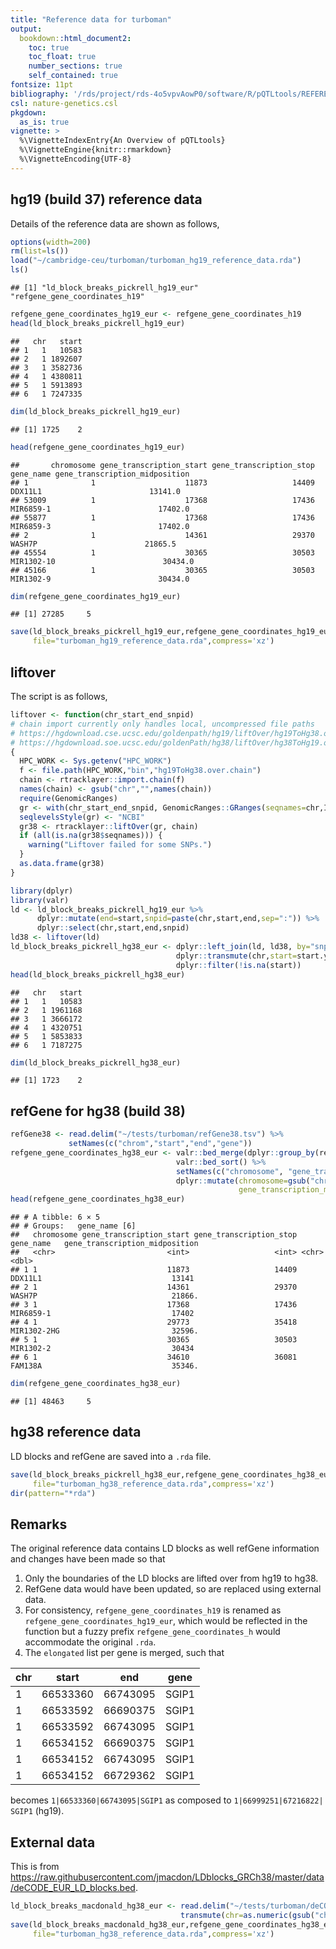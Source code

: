 ```yaml
---
title: "Reference data for turboman"
output:
  bookdown::html_document2:
    toc: true
    toc_float: true
    number_sections: true
    self_contained: true
fontsize: 11pt
bibliography: '/rds/project/rds-4o5vpvAowP0/software/R/pQTLtools/REFERENCES.bib'
csl: nature-genetics.csl
pkgdown:
  as_is: true
vignette: >
  %\VignetteIndexEntry{An Overview of pQTLtools}
  %\VignetteEngine{knitr::rmarkdown}
  %\VignetteEncoding{UTF-8}
---
```


## hg19 (build 37) reference data

Details of the reference data are shown as follows,


``` r
options(width=200)
rm(list=ls())
load("~/cambridge-ceu/turboman/turboman_hg19_reference_data.rda")
ls()
```

```
## [1] "ld_block_breaks_pickrell_hg19_eur" "refgene_gene_coordinates_h19"
```

``` r
refgene_gene_coordinates_hg19_eur <- refgene_gene_coordinates_h19
head(ld_block_breaks_pickrell_hg19_eur)
```

```
##   chr   start
## 1   1   10583
## 2   1 1892607
## 3   1 3582736
## 4   1 4380811
## 5   1 5913893
## 6   1 7247335
```

``` r
dim(ld_block_breaks_pickrell_hg19_eur)
```

```
## [1] 1725    2
```

``` r
head(refgene_gene_coordinates_hg19_eur)
```

```
##       chromosome gene_transcription_start gene_transcription_stop  gene_name gene_transcription_midposition
## 1              1                    11873                   14409    DDX11L1                        13141.0
## 53009          1                    17368                   17436  MIR6859-1                        17402.0
## 55877          1                    17368                   17436  MIR6859-3                        17402.0
## 2              1                    14361                   29370     WASH7P                        21865.5
## 45554          1                    30365                   30503 MIR1302-10                        30434.0
## 45166          1                    30365                   30503  MIR1302-9                        30434.0
```

``` r
dim(refgene_gene_coordinates_hg19_eur)
```

```
## [1] 27285     5
```

``` r
save(ld_block_breaks_pickrell_hg19_eur,refgene_gene_coordinates_hg19_eur,
     file="turboman_hg19_reference_data.rda",compress='xz')
```

## liftover

The script is as follows,


``` r
liftover <- function(chr_start_end_snpid)
# chain import currently only handles local, uncompressed file paths
# https://hgdownload.cse.ucsc.edu/goldenpath/hg19/liftOver/hg19ToHg38.over.chain.gz
# https://hgdownload.soe.ucsc.edu/goldenPath/hg38/liftOver/hg38ToHg19.over.chain.gz
{
  HPC_WORK <- Sys.getenv("HPC_WORK")
  f <- file.path(HPC_WORK,"bin","hg19ToHg38.over.chain")
  chain <- rtracklayer::import.chain(f)
  names(chain) <- gsub("chr","",names(chain))
  require(GenomicRanges)
  gr <- with(chr_start_end_snpid, GenomicRanges::GRanges(seqnames=chr,IRanges::IRanges(start,end),snpid=snpid))
  seqlevelsStyle(gr) <- "NCBI"
  gr38 <- rtracklayer::liftOver(gr, chain)
  if (all(is.na(gr38$seqnames))) {
    warning("Liftover failed for some SNPs.")
  }
  as.data.frame(gr38)
}

library(dplyr)
library(valr)
ld <- ld_block_breaks_pickrell_hg19_eur %>%
      dplyr::mutate(end=start,snpid=paste(chr,start,end,sep=":")) %>%
      dplyr::select(chr,start,end,snpid)
ld38 <- liftover(ld)
ld_block_breaks_pickrell_hg38_eur <- dplyr::left_join(ld, ld38, by="snpid") %>%
                                     dplyr::transmute(chr,start=start.y) %>%
                                     dplyr::filter(!is.na(start))
head(ld_block_breaks_pickrell_hg38_eur)
```

```
##   chr   start
## 1   1   10583
## 2   1 1961168
## 3   1 3666172
## 4   1 4320751
## 5   1 5853833
## 6   1 7187275
```

``` r
dim(ld_block_breaks_pickrell_hg38_eur)
```

```
## [1] 1723    2
```

## refGene for hg38 (build 38)


``` r
refGene38 <- read.delim("~/tests/turboman/refGene38.tsv") %>%
             setNames(c("chrom","start","end","gene"))
refgene_gene_coordinates_hg38_eur <- valr::bed_merge(dplyr::group_by(refGene38,gene)) %>%
                                     valr::bed_sort() %>%
                                     setNames(c("chromosome", "gene_transcription_start", "gene_transcription_stop", "gene_name")) %>%
                                     dplyr::mutate(chromosome=gsub("chr","",chromosome),
                                                   gene_transcription_midposition=(gene_transcription_start+gene_transcription_stop)/2)
head(refgene_gene_coordinates_hg38_eur)
```

```
## # A tibble: 6 × 5
## # Groups:   gene_name [6]
##   chromosome gene_transcription_start gene_transcription_stop gene_name   gene_transcription_midposition
##   <chr>                         <int>                   <int> <chr>                                <dbl>
## 1 1                             11873                   14409 DDX11L1                             13141 
## 2 1                             14361                   29370 WASH7P                              21866.
## 3 1                             17368                   17436 MIR6859-1                           17402 
## 4 1                             29773                   35418 MIR1302-2HG                         32596.
## 5 1                             30365                   30503 MIR1302-2                           30434 
## 6 1                             34610                   36081 FAM138A                             35346.
```

``` r
dim(refgene_gene_coordinates_hg38_eur)
```

```
## [1] 48463     5
```

## hg38 reference data

LD blocks and refGene are saved into a `.rda` file.

```r
save(ld_block_breaks_pickrell_hg38_eur,refgene_gene_coordinates_hg38_eur,
     file="turboman_hg38_reference_data.rda",compress='xz')
dir(pattern="*rda")
```

## Remarks

The original reference data contains LD blocks as well refGene information and changes have been made so that
1. Only the boundaries of the LD blocks are lifted over from hg19 to hg38.
2. RefGene data would have been updated, so are replaced using external data.
3. For consistency, `refgene_gene_coordinates_h19` is renamed as `refgene_gene_coordinates_hg19_eur`, which would be reflected in the function but a fuzzy prefix `refgene_gene_coordinates_h` would accommodate the original `.rda`.
4. The `elongated` list per gene is merged, such that

chr|start|end|gene
---|-----|---|-----------
1|66533360|66743095|SGIP1
1|66533592|66690375|SGIP1
1|66533592|66743095|SGIP1
1|66534152|66690375|SGIP1
1|66534152|66743095|SGIP1
1|66534152|66729362|SGIP1

becomes `1|66533360|66743095|SGIP1` as composed to `1|66999251|67216822| SGIP1` (hg19).

## External data

This is from <https://raw.githubusercontent.com/jmacdon/LDblocks_GRCh38/master/data/deCODE_EUR_LD_blocks.bed>.


``` r
ld_block_breaks_macdonald_hg38_eur <- read.delim("~/tests/turboman/deCODE_EUR_LD_blocks.bed") %>%
                                      transmute(chr=as.numeric(gsub("chr","",chr)),start)
save(ld_block_breaks_macdonald_hg38_eur,refgene_gene_coordinates_hg38_eur,
     file="turboman_hg38_reference_data.rda",compress='xz')
```
